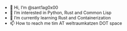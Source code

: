 - 👋 Hi, I’m @sant1ag0x00
- 👀 I’m interested in Python, Rust and Common Lisp
- 🌱 I’m currently learning Rust and Containerization
- 📫 How to reach me tim AT weltraumkatzen DOT space
